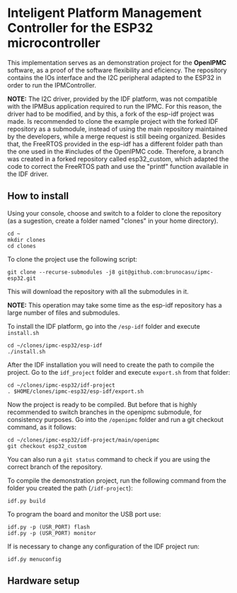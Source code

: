 # Inteligent Platform Management Controller for the ESP32 microcontroller

This implementation serves as an demonstration project for the **OpenIPMC** software, as a proof of the software flexibility and eficiency.
The repository contains the IOs interface and the I2C peripheral adapted to the ESP32 in order to run the IPMController.

**NOTE:** The I2C driver, provided by the IDF platform, was not compatible with the IPMBus application required to run the IPMC. For this reason,
the driver had to be modified, and by this, a fork of the esp-idf project was made. Is recommended to clone the example project with the forked IDF
repository as a submodule, instead of using the main repository maintained by the developers, while a merge request is still beeing organized.
Besides that, the FreeRTOS provided in the esp-idf has a different folder path than the one used in the #includes of the OpenIPMC code. Therefore, a branch was created in 
a forked repository called esp32_custom, which adapted the code to correct the FreeRTOS path and use the "printf" function available in the IDF driver.

## How to install

Using your console, choose and switch to a folder to clone the repository (as a sugestion, create a folder named "clones" in your home directory). 
```shell
cd ~
mkdir clones
cd clones
```
To clone the project use the following script:
```shell
git clone --recurse-submodules -j8 git@github.com:brunocasu/ipmc-esp32.git
```
This will download the repository with all the submodules in it.

**NOTE:** This operation may take some time as the esp-idf repository has a large number of files and submodules.

To install the IDF platform, go into the ```/esp-idf``` folder and execute ```install.sh```
```shell
cd ~/clones/ipmc-esp32/esp-idf
./install.sh
```

After the IDF installation you will need to create the path to compile the project.
Go to the ```idf_project``` folder and execute ```export.sh``` from that folder:
```shell
cd ~/clones/ipmc-esp32/idf-project
. $HOME/clones/ipmc-esp32/esp-idf/export.sh
```

Now the project is ready to be compiled. But before that is highly recommended to switch branches in the openipmc submodule, for consistency purposes.
Go into the ```/openipmc``` folder and run a git checkout command, as it follows:
```shell
cd ~/clones/ipmc-esp32/idf-project/main/openipmc
git checkout esp32_custom
```
You can also run a ```git status``` command to check if you are using the correct branch of the repository.


To compile the demonstration project, run the following command from the folder you created the path (```/idf-project```):
```shell
idf.py build
```
To program the board and monitor the USB port use:
```shell 
idf.py -p (USR_PORT) flash
idf.py -p (USR_PORT) monitor
```
If is necessary to change any configuration of the IDF project run:
```shell
idf.ṕy menuconfig
```
## Hardware setup


